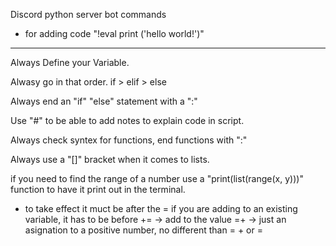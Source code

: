 Discord python server bot commands
- for adding code "!eval print ('hello world!')"

--------------------------------------------------------------------------------------------

Always Define your Variable.

Alwasy go in that order. if > elif > else

Always end an "if" "else" statement with a ":"

Use "#" to be able to add notes to explain code in script.

Always check syntex for functions, end functions with ":"

Always use a "[]" bracket when it comes to lists.

if you need to find the range of a number use a "print(list(range(x, y)))" function to have it print out in the terminal.

+ to take effect it muct be after the =
if you are adding to an existing variable, it has to be before
+= -> add to the value
=+ -> just an asignation to a positive number, no different than = + or =

